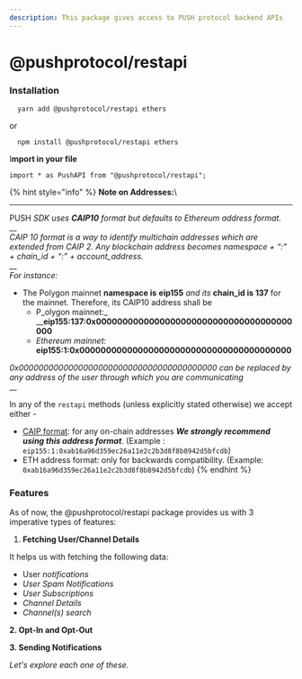 ```yaml
---
description: This package gives access to PUSH protocol backend APIs
---
```


# @pushprotocol/restapi

### Installation <a href="#installation" id="installation"></a>

```
  yarn add @pushprotocol/restapi ethers
```

or

```
  npm install @pushprotocol/restapi ethers 
```

I**mport in your file**

```
import * as PushAPI from "@pushprotocol/restapi";
```

{% hint style="info" %}
**Note on Addresses:**\
****

PUSH _SDK uses **CAIP10** format but defaults to Ethereum address format._\
__\
_CAIP 10 format is a way to identify multichain addresses which are extended from CAIP 2. Any blockchain address becomes namespace + “:” + chain\_id + “:” + account\_address._\
__\
_For instance:_

* The Polygon mainnet **namespace is** **eip155** _and its_ **chain\_id is 137** for the mainnet. Therefore, its CAIP10 address shall be
  * P_olygon mainnet:_\
    __**eip155:137:0x0000000000000000000000000000000000000000**
  * _Ethereum mainnet:_\
    **eip155:1:0x0000000000000000000000000000000000000000**

_0x0000000000000000000000000000000000000000 can be replaced by any address of the user through which you are communicating_\
__

In any of the `restapi` methods (unless explicitly stated otherwise) we accept either -

* [CAIP format](https://github.com/ChainAgnostic/CAIPs/blob/master/CAIPs/caip-10.md#test-cases): for any on-chain addresses _**We strongly recommend using this address format**_. (Example : `eip155:1:0xab16a96d359ec26a11e2c2b3d8f8b8942d5bfcdb`)
* ETH address format: only for backwards compatibility. (Example: `0xab16a96d359ec26a11e2c2b3d8f8b8942d5bfcdb`)
{% endhint %}

### Features

As of now, the @pushprotocol/restapi package provides us with 3 imperative types of features:

1. **Fetching User/Channel Details**&#x20;

It helps us with fetching the following data:

* &#x20;User _notifications_
* _User Spam Notifications_
* _User Subscriptions_
* _Channel Details_
* _Channel(s) search_

**2. Opt-In and Opt-Out**&#x20;

**3. Sending Notifications**

_Let's explore each one of these._
